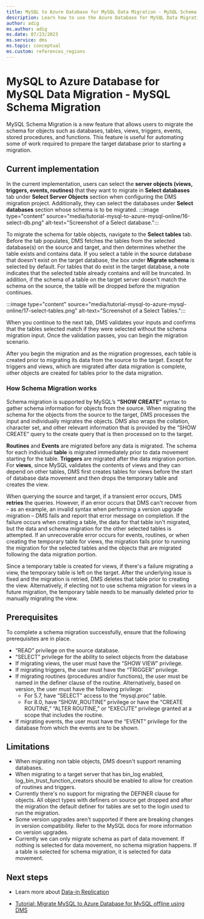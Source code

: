 ```yaml
---
title: MySQL to Azure Database for MySQL Data Migration - MySQL Schema Migration
description: Learn how to use the Azure Database for MySQL Data Migration - MySQL Schema Migration 
author: adig
ms.author: adig
ms.date: 07/23/2023
ms.service: dms
ms.topic: conceptual
ms.custom: references_regions
---
```


# MySQL to Azure Database for MySQL Data Migration - MySQL Schema Migration

MySQL Schema Migration is a new feature that allows users to migrate the schema for objects such as databases, tables, views, triggers, events, stored procedures, and functions. This feature is useful for automating some of work required to prepare the target database prior to starting a migration.

## Current implementation

In the current implementation, users can select the **server objects (views, triggers, events, routines)** that they want to migrate in **Select databases** tab under **Select Server Objects** section when configuring the DMS migration project. Additionally, they can select the databases under **Select databases** section whose schema is to be migrated.
:::image type="content" source="media/tutorial-mysql-to-azure-mysql-online/16-select-db.png" alt-text="Screenshot of a Select database.":::

To migrate the schema for table objects, navigate to the **Select tables** tab. Before the tab populates, DMS fetches the tables from the selected database(s) on the source and target, and then determines whether the table exists and contains data. If you select a table in the source database that doesn't exist on the target database, the box under **Migrate schema** is selected by default. For tables that do exist in the target database, a note indicates that the selected table already contains and will be truncated. In addition, if the schema of a table on the target server doesn't match the schema on the source, the table will be dropped before the migration continues.

   :::image type="content" source="media/tutorial-mysql-to-azure-mysql-online/17-select-tables.png" alt-text="Screenshot of a Select Tables.":::

When you continue to the next tab, DMS validates your inputs and confirms that the tables selected match if they were selected without the schema migration input. Once the validation passes, you can begin the migration scenario.

After you begin the migration and as the migration progresses, each table is created prior to migrating its data from the source to the target. Except for triggers and views, which are migrated after data migration is complete, other objects are created for tables prior to the data migration.

### How Schema Migration works

Schema migration is supported by MySQL’s **“SHOW CREATE”** syntax to gather schema information for objects from the source. When migrating the schema for the objects from the source to the target, DMS processes the input and individually migrates the objects. DMS also wraps the collation, character set, and other relevant information that is provided by the “SHOW CREATE” query to the create query that is then processed on to the target.

**Routines** and **Events** are migrated before any data is migrated. The schema for each individual **table** is migrated immediately prior to data movement starting for the table. **Triggers** are migrated after the data migration portion. For **views**, since MySQL validates the contents of views and they can depend on other tables, DMS first creates tables for views before the start of database data movement and then drops the temporary table and creates the view.

When querying the source and target, if a transient error occurs, DMS **retries** the queries. However, if an error occurs that DMS can't recover from – as an example, an invalid syntax when performing a version upgrade migration – DMS fails and report that error message on completion. If the failure occurs when creating a table, the data for that table isn't migrated, but the data and schema migration for the other selected tables is attempted. If an unrecoverable error occurs for events, routines, or when creating the temporary table for views, the migration fails prior to running the migration for the selected tables and the objects that are migrated following the data migration portion.

Since a temporary table is created for views, if there's a failure migrating a view, the temporary table is left on the target. After the underlying issue is fixed and the migration is retried, DMS deletes that table prior to creating the view. Alternatively, if electing not to use schema migration for views in a future migration, the temporary table needs to be manually deleted prior to manually migrating the view.

## Prerequisites

To complete a schema migration successfully, ensure that the following prerequisites are in place.

* “READ” privilege on the source database.
* “SELECT” privilege for the ability to select objects from the database
* If migrating views, the user must have the “SHOW VIEW” privilege.
* If migrating triggers, the user must have the “TRIGGER” privilege.
* If migrating routines (procedures and/or functions), the user must be named in the definer clause of the routine. Alternatively, based on version, the user must have the following privilege:
  * For 5.7, have “SELECT” access to the “mysql.proc” table.
  * For 8.0, have “SHOW_ROUTINE” privilege or have the “CREATE ROUTINE,” “ALTER ROUTINE,” or “EXECUTE” privilege granted at a scope that includes the routine.
* If migrating events, the user must have the “EVENT” privilege for the database from which the events are to be shown.

## Limitations

* When migrating non table objects, DMS doesn't support renaming databases.
* When migrating to a target server that has bin_log enabled, log_bin_trust_function_creators should be enabled to allow for creation of routines and triggers.
* Currently there's no support for migrating the DEFINER clause for objects. All object types with definers on source get dropped and after the migration the default definer for tables are set to the login used to run the migration.
* Some version upgrades aren't supported if there are breaking changes in version compatibility. Refer to the MySQL docs for more information on version upgrades.
* Currently we can only migrate schema as part of data movement. If nothing is selected for data movement, no schema migration happens. If a table is selected for schema migration, it is selected for data movement.

## Next steps

- Learn more about [Data-in Replication](../mysql/concepts-data-in-replication.md)

- [Tutorial: Migrate MySQL to Azure Database for MySQL offline using DMS](tutorial-mysql-azure-mysql-offline-portal.md)
